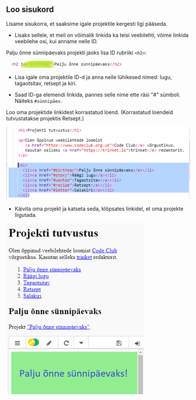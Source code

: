 ## Loo sisukord

Lisame sisukorra, et saaksime igale projektile kergesti ligi pääseda.

+ Lisaks sellele, et meil on võimalik linkida ka teisi veebilehti, võime linkida veebilehe osi, kui anname neile ID. 

Palju õnne sünnipäevaks projekti jaoks lisa ID rubriiki `<h2>`:

![kuvatõmmis](images/showcase-id.png)

+ Lisa igale oma projektile ID-d ja anna neile lühikesed nimed: lugu, tagaotsitav, retsept ja kiri.

+ Saad ID-ga elemendi linkida, pannes selle nime ette räsi "#" sümboli. Näiteks `#sünnipäev`.

Loo oma projektide linkidest korrastatud loend. (Korrastatud loendeid tutvustatakse projektis Retsept.)

![kuvatõmmis](images/showcase-list.png)

+ Käivita oma projekt ja katseta seda, klõpsates linkidel, et oma projekte liigutada. 

![kuvatõmmis](images/showcase-list-output.png)